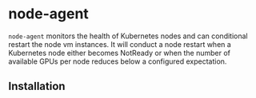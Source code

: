 # node-agent

`node-agent` monitors the health of Kubernetes nodes and can conditional restart the node vm instances. It will conduct a node restart when a Kubernetes node either becomes NotReady or when the number of available GPUs per node reduces below a configured expectation.

## Installation

